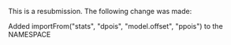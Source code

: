 This is a resubmission. The following change was made: 

Added   importFrom("stats", "dpois", "model.offset", "ppois") to the NAMESPACE
